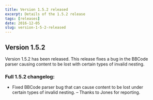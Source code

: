 ```yaml
---
title: Version 1.5.2 released
excerpt: Details of the 1.5.2 release
tags: [releases]
date: 2016-12-05
slug: version-1-5-2-released
---
```

## Version 1.5.2

Version 1.5.2 has been released. This release fixes a bug in the BBCode parser
causing content to be lost with certain types of invalid nesting.

### Full 1.5.2 changelog:

<div class="well">
	<ul>
		<li>Fixed BBCode parser bug that can cause content to be lost under
            certain types of invalid nesting.
            &ndash; Thanks to Jones for reporting.</li>
	</ul>
</div>
